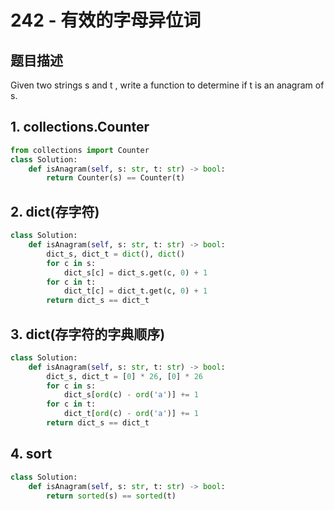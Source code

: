 # 242 - 有效的字母异位词

## 题目描述
Given two strings s and t , write a function to determine if t is an anagram of s.


## 1. collections.Counter

```python
from collections import Counter
class Solution:
    def isAnagram(self, s: str, t: str) -> bool:
        return Counter(s) == Counter(t)
```

## 2. dict(存字符)
```python
class Solution:
    def isAnagram(self, s: str, t: str) -> bool:
        dict_s, dict_t = dict(), dict() 
        for c in s:
            dict_s[c] = dict_s.get(c, 0) + 1
        for c in t:
            dict_t[c] = dict_t.get(c, 0) + 1
        return dict_s == dict_t
```


## 3. dict(存字符的字典顺序)
```python
class Solution:
    def isAnagram(self, s: str, t: str) -> bool:
        dict_s, dict_t = [0] * 26, [0] * 26
        for c in s:
            dict_s[ord(c) - ord('a')] += 1
        for c in t:
            dict_t[ord(c) - ord('a')] += 1
        return dict_s == dict_t
```


## 4. sort
```python
class Solution:
    def isAnagram(self, s: str, t: str) -> bool:
        return sorted(s) == sorted(t)
```